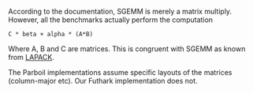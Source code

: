 According to the documentation, SGEMM is merely a matrix multiply.
However, all the benchmarks actually perform the computation

    C * beta + alpha * (A*B)

Where A, B and C are matrices.  This is congruent with SGEMM as known
from
[LAPACK](http://www.math.utah.edu/software/lapack/lapack-blas/sgemm.html).

The Parboil implementations assume specific layouts of the matrices
(column-major etc).  Our Futhark implementation does not.
